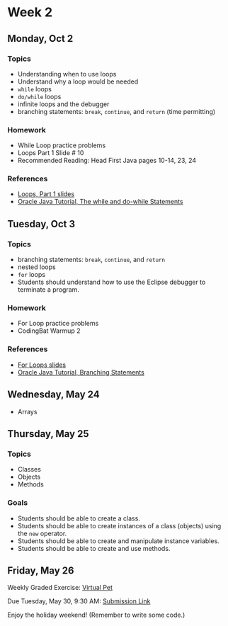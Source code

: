# Week 2

## Monday, Oct 2

### Topics

- Understanding when to use loops
- Understand why a loop would be needed
- `while` loops
- `do/while` loops
- infinite loops and the debugger
- branching statements: `break`, `continue`, and `return` (time permitting)

### Homework

- While Loop practice problems
- Loops Part 1 Slide # 10
- Recommended Reading: Head First Java pages 10-14, 23, 24

### References

- [Loops, Part 1 slides](https://wecancodeit.github.io/java-slides/fundamentals/loops-01/)
- [Oracle Java Tutorial, The while and do-while Statements](https://docs.oracle.com/javase/tutorial/java/nutsandbolts/while.html)


## Tuesday, Oct 3

### Topics

- branching statements: `break`, `continue`, and `return`
- nested loops
- `for` loops
- Students should understand how to use the Eclipse debugger to terminate a program.

### Homework

- For Loop practice problems
- CodingBat Warmup 2 

### References

- [For Loops slides](https://wecancodeit.github.io/java-slides/fundamentals/for-loops/)
- [Oracle Java Tutorial, Branching Statements](https://docs.oracle.com/javase/tutorial/java/nutsandbolts/branch.html)


## Wednesday, May 24

- Arrays

## Thursday, May 25

### Topics

- Classes
- Objects
- Methods

### Goals

- Students should be able to create a class.
- Students should be able to create instances of a class (objects) using the `new` operator.
- Students should be able to create and manipulate instance variables.
- Students should be able to create and use methods.

## Friday, May 26

Weekly Graded Exercise: [Virtual Pet](../exercises/virtual-pet/)

Due Tuesday, May 30, 9:30 AM: [Submission Link](https://goo.gl/forms/Dp5jNCawPJtp0H7x2)

Enjoy the holiday weekend! (Remember to write some code.)
